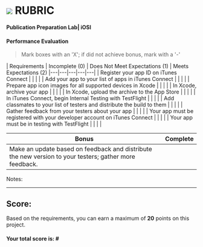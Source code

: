 # ![](https://ga-dash.s3.amazonaws.com/production/assets/logo-9f88ae6c9c3871690e33280fcf557f33.png) RUBRIC
**Publication Preparation Lab| iOSI** 	 						


#### Performance Evaluation
> Mark boxes with an 'X'; if did not achieve bonus, mark with a '-'

| Requirements | Incomplete (0) | Does Not Meet Expectations (1) | Meets Expectations (2)
|---|---|---|---|---|
| Register your app ID on iTunes Connect | | | |
| Add your app to your list of apps in iTunes Connect | | | |
| Prepare app icon images for all supported devices in Xcode | | | |
| In Xcode, archive your app | | | |
| In Xcode, upload the archive to the App Store | | | |
| In iTunes Connect, begin Internal Testing with TestFlight | | | |
| Add classmates to your list of testers and distribute the build to them | | | |
| Gather feedback from your testers about your app | | | |
| Your app must be registered with your developer account on iTunes Connect | | | |
| Your app must be in testing with TestFlight | | | |


| Bonus | Complete |
|---|---|
| Make an update based on feedback and distribute the new version to your testers; gather more feedback.| |


Notes:

<!-- > Example: Your getting the hang of this!  Be sure to practice proper indentation and spacing.  Nice work! On line (INSERT SPECIFIC LINE NUMBER) in the (INSERT SPECIFIC FILE NAME) you (INSERT SPECIFIC CRITIQUE). Also, on line (INSERT SPECIFIC LINE NUMBER) in the (INSERT SPECIFIC FILE NAME) you (INSERT SPECIFIC CRITIQUE -->


---

## Score:
Based on the requirements, you can earn a maximum of  **20**  points on this project.

#### Your total score is: **#**






















